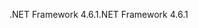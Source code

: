 <span data-ttu-id="ceff8-101">.NET Framework 4.6.1</span><span class="sxs-lookup"><span data-stu-id="ceff8-101">.NET Framework 4.6.1</span></span>